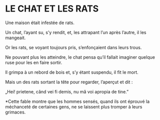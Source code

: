 # LE CHAT ET LES RATS

Une maison était infestée de rats. 

Un chat, l’ayant su, s’y rendit, et, les attrapant l’un après l’autre, il les mangeait.

Or les rats, se voyant toujours pris, s’enfonçaient dans leurs trous. 

Ne pouvant plus les atteindre, le chat pensa qu’il fallait imaginer quelque ruse pour les en faire sortir. 

Il grimpa à un rebord de bois et, s’y étant suspendu, il fit le mort. 

Mais un des rats sortant la tête pour regarder, l’aperçut et dit : 

„Hei! prietene, când vei fi demis, nu mă voi apropia de tine.”


*Cette fable montre que les hommes sensés, quand ils ont éprouvé la méchanceté de certaines gens, ne se laissent plus tromper à leurs grimaces. 
